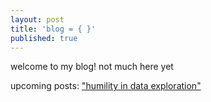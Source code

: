 ```yaml
---
layout: post
title: 'blog = { }'
published: true
---
```

welcome to my blog! not much here yet  

upcoming posts: ["humility in data exploration"](https://jonkislin.github.io/mta/)

